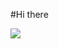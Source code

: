 #Hi there

<img align="center" src="https://github.com/tahayahypor/tahayahyapour/assets/116953796/e14054db-24a7-4722-b08f-77dec9df4011">
